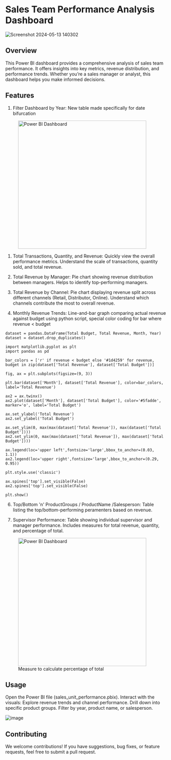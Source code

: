 # Sales Team Performance Analysis Dashboard

![Screenshot 2024-05-13 140302](https://github.com/rohanshrma25/SalesTeam_PowerBI_Dashboard/assets/143126097/80e09473-df6a-41e7-859f-29945da26512)

## Overview

This Power BI dashboard provides a comprehensive analysis of sales team performance. It offers insights into key metrics, revenue distribution, and performance trends. Whether you’re a sales manager or analyst, this dashboard helps you make informed decisions.

## Features

1. Filter Dashboard by Year:
New table made specifically for date bifurcation

<figure>
  <img src="https://github.com/rohanshrma25/SalesTeam_PowerBI_Dashboard/assets/143126097/86998541-023d-420f-940e-22fcd40e0375" alt="Power BI Dashboard" style="width:400px">
</figure>


1. Total Transactions, Quantity, and Revenue:
Quickly view the overall performance metrics. Understand the scale of transactions, quantity sold, and total revenue.

2. Total Revenue by Manager:
Pie chart showing revenue distribution between managers. Helps to identify top-performing managers.

3. Total Revenue by Channel:
Pie chart displaying revenue split across different channels (Retail, Distributor, Online). Understand which channels contribute the most to overall revenue.

4. Monthly Revenue Trends:
Line-and-bar graph comparing actual revenue against budget using python script, special color coding for bar where revenue < budget
```
dataset = pandas.DataFrame(Total Budget, Total Revenue, Month, Year)
dataset = dataset.drop_duplicates()

import matplotlib.pyplot as plt
import pandas as pd

bar_colors = ['r' if revenue < budget else '#1d4259' for revenue, budget in zip(dataset['Total Revenue'], dataset['Total Budget'])]

fig, ax = plt.subplots(figsize=(9, 3))

plt.bar(dataset['Month'], dataset['Total Revenue'], color=bar_colors, label='Total Revenue')

ax2 = ax.twinx()
ax2.plot(dataset['Month'], dataset['Total Budget'], color='#5fadde', marker='o', label='Total Budget')

ax.set_ylabel('Total Revenue')
ax2.set_ylabel('Total Budget')

ax.set_ylim(0, max(max(dataset['Total Revenue']), max(dataset['Total Budget'])))
ax2.set_ylim(0, max(max(dataset['Total Revenue']), max(dataset['Total Budget'])))

ax.legend(loc='upper left',fontsize='large',bbox_to_anchor=(0.03, 1.1))
ax2.legend(loc='upper right',fontsize='large',bbox_to_anchor=(0.29, 0.95))

plt.style.use('classic')

ax.spines['top'].set_visible(False)
ax2.spines['top'].set_visible(False)

plt.show()
```

6. Top/Bottom 'n' ProductGroups / ProductName /Salesperson:
Table listing the top/bottom-performing peramenters based on revenue.



8. Supervisor Performance:
Table showing individual supervisor and manager performance.
Includes measures for total revenue, quantity, and percentage of total.

<figure>
  <img src="https://github.com/rohanshrma25/SalesTeam_PowerBI_Dashboard/assets/143126097/0214e7db-d6fb-4657-a9ac-b6996fb376cb" alt="Power BI Dashboard" style="width:400px">
  <figcaption>Measure to calculate percentage of total</figcaption>
</figure>


## Usage
Open the Power BI file (sales_unit_performance.pbix).
Interact with the visuals:
Explore revenue trends and channel performance.
Drill down into specific product groups.
Filter by year, product name, or salesperson.

![image](https://github.com/rohanshrma25/SalesTeam_PowerBI_Dashboard/assets/143126097/ae7f2231-c517-43be-8a3b-af8a93a3de61)


## Contributing
We welcome contributions! If you have suggestions, bug fixes, or feature requests, feel free to submit a pull request.
